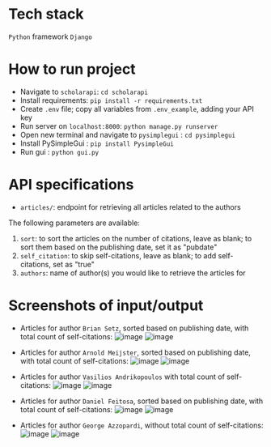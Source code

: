 # Tech stack
`Python` framework `Django`

# How to run project

* Navigate to `scholarapi`: `cd scholarapi`
* Install requirements: `pip install -r requirements.txt`
* Create `.env` file; copy all variables from `.env_example`, adding your API key
* Run server on `localhost:8000`: `python manage.py runserver`
* Open new terminal and navigate to `pysimplegui` : `cd pysimplegui`
* Install PySimpleGui : `pip install PysimpleGui`
* Run gui : `python gui.py`

# API specifications

* `articles/`: endpoint for retrieving all articles related to the authors

The following parameters are available:
1. `sort`: to sort the articles on the number of citations, leave as blank; to sort them based on the publishing date, set it as "pubdate"
2. `self_citation`: to skip self-citations, leave as blank; to add self-citations, set as "true"
3. `authors`: name of author(s) you would like to retrieve the articles for 

# Screenshots of input/output

* Articles for author `Brian Setz`, sorted based on publishing date, with total count of self-citations:
  ![image](https://github.com/user-attachments/assets/93f39fe6-4e45-410f-a40a-e2c419f675d7)
  ![image](https://github.com/user-attachments/assets/c68fa6d8-74b4-4c8b-9b2e-9751c60b26cb)

* Articles for author `Arnold Meijster`, sorted based on publishing date, with total count of self-citations:
  ![image](https://github.com/user-attachments/assets/3577b3b6-d424-4d99-8732-78cac230e810)
  ![image](https://github.com/user-attachments/assets/7fdf3b12-8f12-4683-80ee-16e870deb384)

* Articles for author `Vasilios Andrikopoulos` with total count of self-citations:
  ![image](https://github.com/user-attachments/assets/133fe42e-2498-410e-b327-375661be3cc4)
  ![image](https://github.com/user-attachments/assets/2c9a8e55-349c-4dc2-864d-3d1d3310dc35)

* Articles for author `Daniel Feitosa`, sorted based on publishing date, with total count of self-citations:
  ![image](https://github.com/user-attachments/assets/af4448df-36d3-4660-b218-538d4f41be7b)
  ![image](https://github.com/user-attachments/assets/04a9d0d2-8b95-4747-91de-1db708240285)

* Articles for author `George Azzopardi`, without total count of self-citations:
  ![image](https://github.com/user-attachments/assets/252803f0-626d-4a03-98f5-2dc763dc65a4)
  ![image](https://github.com/user-attachments/assets/4b11b69f-f1a9-4b31-bcd5-85fbc3bd8f0c)


